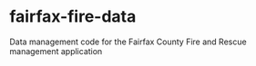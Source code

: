 # fairfax-fire-data
Data management code for the Fairfax County Fire and Rescue management application
